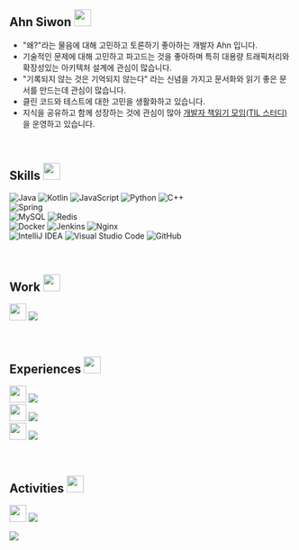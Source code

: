 ## Ahn Siwon  <img src="https://raw.githubusercontent.com/MartinHeinz/MartinHeinz/master/wave.gif" width="30px"> 
- "왜?"라는 물음에 대해 고민하고 토론하기 좋아하는 개발자 Ahn 입니다.
- 기술적인 문제에 대해 고민하고 파고드는 것을 좋아하며 특히 대용량 트래픽처리와 확장성있는 아키텍처 설계에 관심이 많습니다.
- "기록되지 않는 것은 기억되지 않는다" 라는 신념을 가지고 문서화와 읽기 좋은 문서를 만드는데 관심이 많습니다.
- 클린 코드와 테스트에 대한 고민을 생활화하고 있습니다.
- 지식을 공유하고 함께 성장하는 것에 관심이 많아 [개발자 책읽기 모임(TIL 스터디)](https://github.com/Today-I-Learn)을 운영하고 있습니다.

<br>

## Skills  <img src='https://user-images.githubusercontent.com/54518332/129297935-b083d087-0ef5-4847-af4f-0859c7ec6080.gif' width='30px'>

![Java](https://img.shields.io/badge/java-%23ED8B00.svg?style=for-the-badge&logo=java&logoColor=white) ![Kotlin](https://img.shields.io/badge/kotlin-%230095D5.svg?style=for-the-badge&logo=kotlin&logoColor=white) ![JavaScript](https://img.shields.io/badge/javascript-%23323330.svg?style=for-the-badge&logo=javascript&logoColor=%23F7DF1E) ![Python](https://img.shields.io/badge/python-3670A0?style=for-the-badge&logo=python&logoColor=ffdd54) ![C++](https://img.shields.io/badge/c++-%2300599C.svg?style=for-the-badge&logo=c%2B%2B&logoColor=white)
<br>
![Spring](https://img.shields.io/badge/spring-%236DB33F.svg?style=for-the-badge&logo=spring&logoColor=white)
<br>
![MySQL](https://img.shields.io/badge/mysql-%2300f.svg?style=for-the-badge&logo=mysql&logoColor=white) ![Redis](https://img.shields.io/badge/redis-%23DD0031.svg?style=for-the-badge&logo=redis&logoColor=white) 
<br>
![Docker](https://img.shields.io/badge/docker-%230db7ed.svg?style=for-the-badge&logo=docker&logoColor=white) ![Jenkins](https://img.shields.io/badge/jenkins-%232C5263.svg?style=for-the-badge&logo=jenkins&logoColor=white) ![Nginx](https://img.shields.io/badge/nginx-%23009639.svg?style=for-the-badge&logo=nginx&logoColor=white)
<br>
![IntelliJ IDEA](https://img.shields.io/badge/IntelliJIDEA-000000.svg?style=for-the-badge&logo=intellij-idea&logoColor=white) ![Visual Studio Code](https://img.shields.io/badge/VisualStudioCode-0078d7.svg?style=for-the-badge&logo=visual-studio-code&logoColor=white) ![GitHub](https://img.shields.io/badge/github-%23121011.svg?style=for-the-badge&logo=github&logoColor=white)

 <br>
 
 ## Work <img src='https://user-images.githubusercontent.com/54518332/138585008-af966a88-0741-46b2-aab7-f09af0748590.gif' width='30px'>
<img src='https://user-images.githubusercontent.com/54518332/129298307-188b12b1-4ca4-4dec-9fde-576fadd5f21b.gif' width='30px'> <img src='https://img.shields.io/badge/-Channel%20Corp%202021.08~-%23449fe3.svg?style=for-the-badge'>
<br>

 <br>
 
## Experiences <img src='https://user-images.githubusercontent.com/54518332/129332714-d8940d7c-d4e2-42a8-ad38-d0f2a66dd7c5.gif' width='30px'>
<img src='https://user-images.githubusercontent.com/54518332/138584895-9b86b14f-cb3f-43f1-af77-5d2250cef31f.png' width='30px'> <img src='https://img.shields.io/badge/-NextStep%20Effective%20Kotlin%203th%202021.10~%202021.12-%23323330.svg?style=for-the-badge'>
<br>
<img src='https://user-images.githubusercontent.com/54518332/129332935-642cde15-8ad9-4f97-803b-c534fdf8c276.png' width='30px'> <img src='https://img.shields.io/badge/-F--Lab%20Mentoring%202020.10~%202021.07-%236521ff.svg?style=for-the-badge'>
<br>
<img src='https://user-images.githubusercontent.com/54518332/129301294-fc2b430e-14b3-4adb-9e9c-e812dac81434.png' width='30px'> <img src='https://img.shields.io/badge/-Samsung%20SW%20Academy%20For%20Youth%202020.01~%202020.08-%23000000.svg?style=for-the-badge'>

<br>

## Activities <img src='https://user-images.githubusercontent.com/54518332/129337533-6248a942-1a18-4406-b150-c9ae827c209e.gif' width='30px'>
<img src='https://user-images.githubusercontent.com/54518332/129337654-f9a32192-68fa-4397-b63c-2220431469ad.png' width='30px'> <img src='https://img.shields.io/badge/-Today%20I%20Learned%20Study%20Group%202021.02~-%2378fbd2.svg?style=for-the-badge&link=http://right&link=https://github.com/Today-I-Learn'>

<a href="https://hits.seeyoufarm.com" align='right'><img src="https://hits.seeyoufarm.com/api/count/incr/badge.svg?url=https%3A%2F%2Fgithub.com%2Fssibongee&count_bg=%233DACC8&title_bg=%23555555&icon=pinboard.svg&icon_color=%23E7E7E7&title=hits&edge_flat=true"/></a>


<!-- ![](https://github-readme-stats.vercel.app/api?username=ssibongee&show_icons=true) -->

<!-- [![trophy](https://github-profile-trophy.vercel.app/?username=ssibongee)](https://github.com/ryo-ma/github-profile-trophy) -->

<!-- <p align="left">
  
<a href="https://hits.seeyoufarm.com">
  <img src="https://hits.seeyoufarm.com/api/count/incr/badge.svg?url=https%3A%2F%2Fgithub.com%2Fssibongee&count_bg=%2379C83D&title_bg=%23555555&icon=&icon_color=%23E7E7E7&title=hits&edge_flat=false">
  
<a href="https://solved.ac/doiiollo">
  <img src="http://mazassumnida.wtf/api/mini/generate_badge?boj=doiiollo">
  
<a href="https://see-one.tistory.com/">
  <img src="http://img.shields.io/badge/blog-black?&logo=github">
  
</p> -->

<!-- ### 🧩 Skills  -->
<!-- - Back-End : 
  - Java, Kotlin
  - Spring Boot, Spring MVC, Spring Data JPA
  - JPA, QueryDsl
  - JUnit 5, Mockito
  - IntelliJ, Visual Studio Code
  - Git
- Front-End :
  - JavaScript(ES6), HTML5, CSS3(SCSS)
  - Vue.js
- DevOps :
  - MySQL, Maria DB
  - Jenkins
  - Nginx, Tomcat
  - Pinpoint
  - Ngrinder
  - NCP Server, NCP Object Storage, AWS EC2, S3
- Collaboration
  - Jira
  - Slack -->
<!-- 

### 🥑 Toy Projects
- 

### 🎈 Education 
* Computer Science B.S (2013.03 - 2020.02) `GPA 4.09 / 4.50` -->






<!--
### 🌱 I'm currently learning 

* Java 
* Spring Framework
* JPA
* JWT 
* React

### 📌 Project 
-->


<!--
**doiiollo/doiiollo** is a ✨ _special_ ✨ repository because its `README.md` (this file) appears on your GitHub profile.

Here are some ideas to get you started:

- 🔭 I’m currently working on ...
- 🌱 I’m currently learning ...
- 👯 I’m looking to collaborate on ...
- 🤔 I’m looking for help with ...
- 💬 Ask me about ...
- 📫 How to reach me: ...
- 😄 Pronouns: ...
- ⚡ Fun fact: ...
-->
